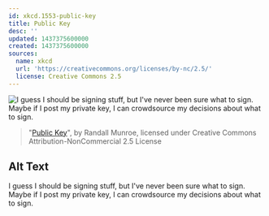 ```yaml
---
id: xkcd.1553-public-key
title: Public Key
desc: ''
updated: 1437375600000
created: 1437375600000
sources:
  name: xkcd
  url: 'https://creativecommons.org/licenses/by-nc/2.5/'
  license: Creative Commons 2.5
---
```

![I guess I should be signing stuff, but I've never been sure what to sign. Maybe if I post my private key, I can crowdsource my decisions about what to sign.](https://imgs.xkcd.com/comics/public_key.png)
> "[Public Key](https://xkcd.com/1553/)", by Randall Munroe, licensed under Creative Commons Attribution-NonCommercial 2.5 License

## Alt Text
I guess I should be signing stuff, but I've never been sure what to sign. Maybe if I post my private key, I can crowdsource my decisions about what to sign.
